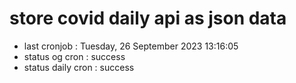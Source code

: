 # store covid daily api as json data

- last cronjob : Tuesday, 26 September 2023 13:16:05
- status og cron : success
- status daily cron : success
      
      
